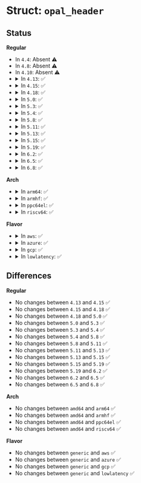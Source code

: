 # Struct: <code>opal_header</code>

## Status
<b>Regular</b>
<ul>
<li>
In <code>4.4</code>: Absent ⚠️
</li>
<li>
In <code>4.8</code>: Absent ⚠️
</li>
<li>
In <code>4.10</code>: Absent ⚠️
</li>
<li>
<details>
<summary>In <code>4.13</code>: ✅</summary>

```c
struct opal_header {
    struct opal_compacket cp;
    struct opal_packet pkt;
    struct opal_data_subpacket subpkt;
};
```
</details>
</li>
<li>
<details>
<summary>In <code>4.15</code>: ✅</summary>

```c
struct opal_header {
    struct opal_compacket cp;
    struct opal_packet pkt;
    struct opal_data_subpacket subpkt;
};
```
</details>
</li>
<li>
<details>
<summary>In <code>4.18</code>: ✅</summary>

```c
struct opal_header {
    struct opal_compacket cp;
    struct opal_packet pkt;
    struct opal_data_subpacket subpkt;
};
```
</details>
</li>
<li>
<details>
<summary>In <code>5.0</code>: ✅</summary>

```c
struct opal_header {
    struct opal_compacket cp;
    struct opal_packet pkt;
    struct opal_data_subpacket subpkt;
};
```
</details>
</li>
<li>
<details>
<summary>In <code>5.3</code>: ✅</summary>

```c
struct opal_header {
    struct opal_compacket cp;
    struct opal_packet pkt;
    struct opal_data_subpacket subpkt;
};
```
</details>
</li>
<li>
<details>
<summary>In <code>5.4</code>: ✅</summary>

```c
struct opal_header {
    struct opal_compacket cp;
    struct opal_packet pkt;
    struct opal_data_subpacket subpkt;
};
```
</details>
</li>
<li>
<details>
<summary>In <code>5.8</code>: ✅</summary>

```c
struct opal_header {
    struct opal_compacket cp;
    struct opal_packet pkt;
    struct opal_data_subpacket subpkt;
};
```
</details>
</li>
<li>
<details>
<summary>In <code>5.11</code>: ✅</summary>

```c
struct opal_header {
    struct opal_compacket cp;
    struct opal_packet pkt;
    struct opal_data_subpacket subpkt;
};
```
</details>
</li>
<li>
<details>
<summary>In <code>5.13</code>: ✅</summary>

```c
struct opal_header {
    struct opal_compacket cp;
    struct opal_packet pkt;
    struct opal_data_subpacket subpkt;
};
```
</details>
</li>
<li>
<details>
<summary>In <code>5.15</code>: ✅</summary>

```c
struct opal_header {
    struct opal_compacket cp;
    struct opal_packet pkt;
    struct opal_data_subpacket subpkt;
};
```
</details>
</li>
<li>
<details>
<summary>In <code>5.19</code>: ✅</summary>

```c
struct opal_header {
    struct opal_compacket cp;
    struct opal_packet pkt;
    struct opal_data_subpacket subpkt;
};
```
</details>
</li>
<li>
<details>
<summary>In <code>6.2</code>: ✅</summary>

```c
struct opal_header {
    struct opal_compacket cp;
    struct opal_packet pkt;
    struct opal_data_subpacket subpkt;
};
```
</details>
</li>
<li>
<details>
<summary>In <code>6.5</code>: ✅</summary>

```c
struct opal_header {
    struct opal_compacket cp;
    struct opal_packet pkt;
    struct opal_data_subpacket subpkt;
};
```
</details>
</li>
<li>
<details>
<summary>In <code>6.8</code>: ✅</summary>

```c
struct opal_header {
    struct opal_compacket cp;
    struct opal_packet pkt;
    struct opal_data_subpacket subpkt;
};
```
</details>
</li>
</ul>
<b>Arch</b>
<ul>
<li>
<details>
<summary>In <code>arm64</code>: ✅</summary>

```c
struct opal_header {
    struct opal_compacket cp;
    struct opal_packet pkt;
    struct opal_data_subpacket subpkt;
};
```
</details>
</li>
<li>
<details>
<summary>In <code>armhf</code>: ✅</summary>

```c
struct opal_header {
    struct opal_compacket cp;
    struct opal_packet pkt;
    struct opal_data_subpacket subpkt;
};
```
</details>
</li>
<li>
<details>
<summary>In <code>ppc64el</code>: ✅</summary>

```c
struct opal_header {
    struct opal_compacket cp;
    struct opal_packet pkt;
    struct opal_data_subpacket subpkt;
};
```
</details>
</li>
<li>
<details>
<summary>In <code>riscv64</code>: ✅</summary>

```c
struct opal_header {
    struct opal_compacket cp;
    struct opal_packet pkt;
    struct opal_data_subpacket subpkt;
};
```
</details>
</li>
</ul>
<b>Flavor</b>
<ul>
<li>
<details>
<summary>In <code>aws</code>: ✅</summary>

```c
struct opal_header {
    struct opal_compacket cp;
    struct opal_packet pkt;
    struct opal_data_subpacket subpkt;
};
```
</details>
</li>
<li>
<details>
<summary>In <code>azure</code>: ✅</summary>

```c
struct opal_header {
    struct opal_compacket cp;
    struct opal_packet pkt;
    struct opal_data_subpacket subpkt;
};
```
</details>
</li>
<li>
<details>
<summary>In <code>gcp</code>: ✅</summary>

```c
struct opal_header {
    struct opal_compacket cp;
    struct opal_packet pkt;
    struct opal_data_subpacket subpkt;
};
```
</details>
</li>
<li>
<details>
<summary>In <code>lowlatency</code>: ✅</summary>

```c
struct opal_header {
    struct opal_compacket cp;
    struct opal_packet pkt;
    struct opal_data_subpacket subpkt;
};
```
</details>
</li>
</ul>

## Differences
<b>Regular</b>
<ul>
<li>
No changes between <code>4.13</code> and <code>4.15</code> ✅
</li>
<li>
No changes between <code>4.15</code> and <code>4.18</code> ✅
</li>
<li>
No changes between <code>4.18</code> and <code>5.0</code> ✅
</li>
<li>
No changes between <code>5.0</code> and <code>5.3</code> ✅
</li>
<li>
No changes between <code>5.3</code> and <code>5.4</code> ✅
</li>
<li>
No changes between <code>5.4</code> and <code>5.8</code> ✅
</li>
<li>
No changes between <code>5.8</code> and <code>5.11</code> ✅
</li>
<li>
No changes between <code>5.11</code> and <code>5.13</code> ✅
</li>
<li>
No changes between <code>5.13</code> and <code>5.15</code> ✅
</li>
<li>
No changes between <code>5.15</code> and <code>5.19</code> ✅
</li>
<li>
No changes between <code>5.19</code> and <code>6.2</code> ✅
</li>
<li>
No changes between <code>6.2</code> and <code>6.5</code> ✅
</li>
<li>
No changes between <code>6.5</code> and <code>6.8</code> ✅
</li>
</ul>
<b>Arch</b>
<ul>
<li>
No changes between <code>amd64</code> and <code>arm64</code> ✅
</li>
<li>
No changes between <code>amd64</code> and <code>armhf</code> ✅
</li>
<li>
No changes between <code>amd64</code> and <code>ppc64el</code> ✅
</li>
<li>
No changes between <code>amd64</code> and <code>riscv64</code> ✅
</li>
</ul>
<b>Flavor</b>
<ul>
<li>
No changes between <code>generic</code> and <code>aws</code> ✅
</li>
<li>
No changes between <code>generic</code> and <code>azure</code> ✅
</li>
<li>
No changes between <code>generic</code> and <code>gcp</code> ✅
</li>
<li>
No changes between <code>generic</code> and <code>lowlatency</code> ✅
</li>
</ul>
